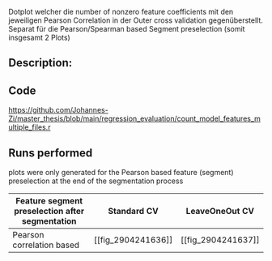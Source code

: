 Dotplot welcher die number of nonzero feature coefficients mit den jeweiligen Pearson Correlation in der Outer cross validation gegenüberstellt.
Separat für die Pearson/Spearman based Segment preselection (somit insgesamt 2 Plots)

## Description:

## Code
https://github.com/Johannes-Zi/master_thesis/blob/main/regression_evaluation/count_model_features_multiple_files.r

## Runs performed
plots were only generated for the Pearson based feature (segment) preselection at the end of the segmentation process

| Feature segment preselection after segmentation | Standard CV        | LeaveOneOut CV     |
| ----------------------------------------------- | ------------------ | ------------------ |
| Pearson correlation based                       | [[fig_2904241636]] | [[fig_2904241637]] |
